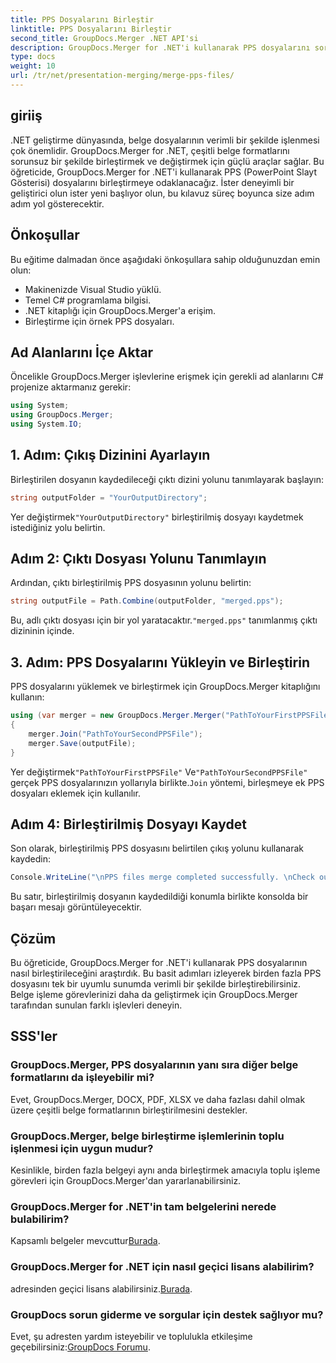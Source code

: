 ```yaml
---
title: PPS Dosyalarını Birleştir
linktitle: PPS Dosyalarını Birleştir
second_title: GroupDocs.Merger .NET API'si
description: GroupDocs.Merger for .NET'i kullanarak PPS dosyalarını sorunsuz bir şekilde nasıl birleştireceğinizi öğrenin. Kod örnekleri içeren adım adım kılavuz. Belge işleme becerilerinizi geliştirin.
type: docs
weight: 10
url: /tr/net/presentation-merging/merge-pps-files/
---
```

## giriiş
.NET geliştirme dünyasında, belge dosyalarının verimli bir şekilde işlenmesi çok önemlidir. GroupDocs.Merger for .NET, çeşitli belge formatlarını sorunsuz bir şekilde birleştirmek ve değiştirmek için güçlü araçlar sağlar. Bu öğreticide, GroupDocs.Merger for .NET'i kullanarak PPS (PowerPoint Slayt Gösterisi) dosyalarını birleştirmeye odaklanacağız. İster deneyimli bir geliştirici olun ister yeni başlıyor olun, bu kılavuz süreç boyunca size adım adım yol gösterecektir.
## Önkoşullar
Bu eğitime dalmadan önce aşağıdaki önkoşullara sahip olduğunuzdan emin olun:
- Makinenizde Visual Studio yüklü.
- Temel C# programlama bilgisi.
- .NET kitaplığı için GroupDocs.Merger'a erişim.
- Birleştirme için örnek PPS dosyaları.

## Ad Alanlarını İçe Aktar
Öncelikle GroupDocs.Merger işlevlerine erişmek için gerekli ad alanlarını C# projenize aktarmanız gerekir:
```csharp
using System; 
using GroupDocs.Merger;
using System.IO;
```
## 1. Adım: Çıkış Dizinini Ayarlayın
Birleştirilen dosyanın kaydedileceği çıktı dizini yolunu tanımlayarak başlayın:
```csharp
string outputFolder = "YourOutputDirectory";
```
 Yer değiştirmek`"YourOutputDirectory"` birleştirilmiş dosyayı kaydetmek istediğiniz yolu belirtin.
## Adım 2: Çıktı Dosyası Yolunu Tanımlayın
Ardından, çıktı birleştirilmiş PPS dosyasının yolunu belirtin:
```csharp
string outputFile = Path.Combine(outputFolder, "merged.pps");
```
 Bu, adlı çıktı dosyası için bir yol yaratacaktır.`"merged.pps"` tanımlanmış çıktı dizininin içinde.
## 3. Adım: PPS Dosyalarını Yükleyin ve Birleştirin
PPS dosyalarını yüklemek ve birleştirmek için GroupDocs.Merger kitaplığını kullanın:
```csharp
using (var merger = new GroupDocs.Merger.Merger("PathToYourFirstPPSFile"))
{
    merger.Join("PathToYourSecondPPSFile");
    merger.Save(outputFile);
}
```
 Yer değiştirmek`"PathToYourFirstPPSFile"` Ve`"PathToYourSecondPPSFile"` gerçek PPS dosyalarınızın yollarıyla birlikte.`Join` yöntemi, birleşmeye ek PPS dosyaları eklemek için kullanılır.
## Adım 4: Birleştirilmiş Dosyayı Kaydet
Son olarak, birleştirilmiş PPS dosyasını belirtilen çıkış yolunu kullanarak kaydedin:
```csharp
Console.WriteLine("\nPPS files merge completed successfully. \nCheck output in {0}", outputFolder);
```
Bu satır, birleştirilmiş dosyanın kaydedildiği konumla birlikte konsolda bir başarı mesajı görüntüleyecektir.

## Çözüm
Bu öğreticide, GroupDocs.Merger for .NET'i kullanarak PPS dosyalarının nasıl birleştirileceğini araştırdık. Bu basit adımları izleyerek birden fazla PPS dosyasını tek bir uyumlu sunumda verimli bir şekilde birleştirebilirsiniz. Belge işleme görevlerinizi daha da geliştirmek için GroupDocs.Merger tarafından sunulan farklı işlevleri deneyin.

## SSS'ler
### GroupDocs.Merger, PPS dosyalarının yanı sıra diğer belge formatlarını da işleyebilir mi?
Evet, GroupDocs.Merger, DOCX, PDF, XLSX ve daha fazlası dahil olmak üzere çeşitli belge formatlarının birleştirilmesini destekler.
### GroupDocs.Merger, belge birleştirme işlemlerinin toplu işlenmesi için uygun mudur?
Kesinlikle, birden fazla belgeyi aynı anda birleştirmek amacıyla toplu işleme görevleri için GroupDocs.Merger'dan yararlanabilirsiniz.
### GroupDocs.Merger for .NET'in tam belgelerini nerede bulabilirim?
 Kapsamlı belgeler mevcuttur[Burada](https://reference.groupdocs.com/merger/net/).
### GroupDocs.Merger for .NET için nasıl geçici lisans alabilirim?
 adresinden geçici lisans alabilirsiniz.[Burada](https://purchase.groupdocs.com/temporary-license/).
### GroupDocs sorun giderme ve sorgular için destek sağlıyor mu?
Evet, şu adresten yardım isteyebilir ve toplulukla etkileşime geçebilirsiniz:[GroupDocs Forumu](https://forum.groupdocs.com/c/merger/32).